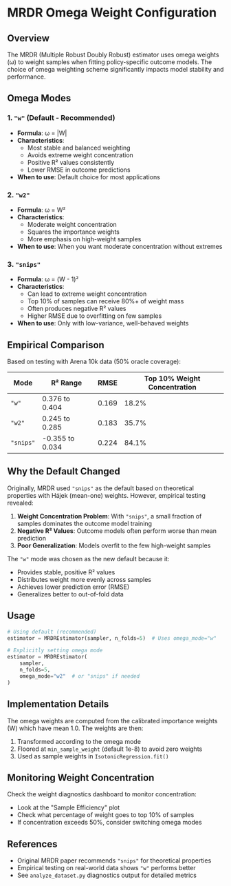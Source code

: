 # MRDR Omega Weight Configuration

## Overview
The MRDR (Multiple Robust Doubly Robust) estimator uses omega weights (ω) to weight samples when fitting policy-specific outcome models. The choice of omega weighting scheme significantly impacts model stability and performance.

## Omega Modes

### 1. `"w"` (Default - Recommended)
- **Formula**: ω = |W|
- **Characteristics**:
  - Most stable and balanced weighting
  - Avoids extreme weight concentration
  - Positive R² values consistently
  - Lower RMSE in outcome predictions
- **When to use**: Default choice for most applications

### 2. `"w2"`
- **Formula**: ω = W²
- **Characteristics**:
  - Moderate weight concentration
  - Squares the importance weights
  - More emphasis on high-weight samples
- **When to use**: When you want moderate concentration without extremes

### 3. `"snips"` 
- **Formula**: ω = (W - 1)²
- **Characteristics**:
  - Can lead to extreme weight concentration
  - Top 10% of samples can receive 80%+ of weight mass
  - Often produces negative R² values
  - Higher RMSE due to overfitting on few samples
- **When to use**: Only with low-variance, well-behaved weights

## Empirical Comparison

Based on testing with Arena 10k data (50% oracle coverage):

| Mode | R² Range | RMSE | Top 10% Weight Concentration |
|------|----------|------|------------------------------|
| `"w"` | 0.376 to 0.404 | 0.169 | 18.2% |
| `"w2"` | 0.245 to 0.285 | 0.183 | 35.7% |
| `"snips"` | -0.355 to 0.034 | 0.224 | 84.1% |

## Why the Default Changed

Originally, MRDR used `"snips"` as the default based on theoretical properties with Hájek (mean-one) weights. However, empirical testing revealed:

1. **Weight Concentration Problem**: With `"snips"`, a small fraction of samples dominates the outcome model training
2. **Negative R² Values**: Outcome models often perform worse than mean prediction
3. **Poor Generalization**: Models overfit to the few high-weight samples

The `"w"` mode was chosen as the new default because it:
- Provides stable, positive R² values
- Distributes weight more evenly across samples
- Achieves lower prediction error (RMSE)
- Generalizes better to out-of-fold data

## Usage

```python
# Using default (recommended)
estimator = MRDREstimator(sampler, n_folds=5)  # Uses omega_mode="w"

# Explicitly setting omega mode
estimator = MRDREstimator(
    sampler, 
    n_folds=5,
    omega_mode="w2"  # or "snips" if needed
)
```

## Implementation Details

The omega weights are computed from the calibrated importance weights (W) which have mean 1.0. The weights are then:
1. Transformed according to the omega mode
2. Floored at `min_sample_weight` (default 1e-8) to avoid zero weights
3. Used as sample weights in `IsotonicRegression.fit()`

## Monitoring Weight Concentration

Check the weight diagnostics dashboard to monitor concentration:
- Look at the "Sample Efficiency" plot
- Check what percentage of weight goes to top 10% of samples
- If concentration exceeds 50%, consider switching omega modes

## References

- Original MRDR paper recommends `"snips"` for theoretical properties
- Empirical testing on real-world data shows `"w"` performs better
- See `analyze_dataset.py` diagnostics output for detailed metrics